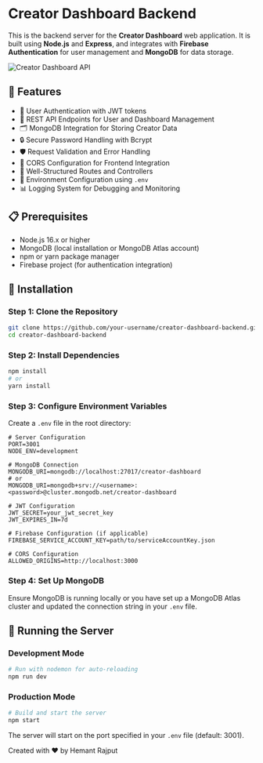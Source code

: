 # Creator Dashboard Backend

This is the backend server for the **Creator Dashboard** web application. It is built using **Node.js** and **Express**, and integrates with **Firebase Authentication** for user management and **MongoDB** for data storage.

![Creator Dashboard API](https://api.placeholder.com/600/300)

## 🚀 Features

* 🔐 User Authentication with JWT tokens
* 🧭 REST API Endpoints for User and Dashboard Management
* 🗂️ MongoDB Integration for Storing Creator Data
* 🔒 Secure Password Handling with Bcrypt
* 🛡️ Request Validation and Error Handling
* 🔄 CORS Configuration for Frontend Integration
* 🧹 Well-Structured Routes and Controllers
* 🔧 Environment Configuration using `.env`
* 📊 Logging System for Debugging and Monitoring

## 📋 Prerequisites

- Node.js 16.x or higher
- MongoDB (local installation or MongoDB Atlas account)
- npm or yarn package manager
- Firebase project (for authentication integration)

## 🔧 Installation

### Step 1: Clone the Repository

```bash
git clone https://github.com/your-username/creator-dashboard-backend.git
cd creator-dashboard-backend
```

### Step 2: Install Dependencies

```bash
npm install
# or
yarn install
```

### Step 3: Configure Environment Variables

Create a `.env` file in the root directory:

```
# Server Configuration
PORT=3001
NODE_ENV=development

# MongoDB Connection
MONGODB_URI=mongodb://localhost:27017/creator-dashboard
# or
MONGODB_URI=mongodb+srv://<username>:<password>@cluster.mongodb.net/creator-dashboard

# JWT Configuration
JWT_SECRET=your_jwt_secret_key
JWT_EXPIRES_IN=7d

# Firebase Configuration (if applicable)
FIREBASE_SERVICE_ACCOUNT_KEY=path/to/serviceAccountKey.json

# CORS Configuration
ALLOWED_ORIGINS=http://localhost:3000
```

### Step 4: Set Up MongoDB

Ensure MongoDB is running locally or you have set up a MongoDB Atlas cluster and updated the connection string in your `.env` file.

## 🚀 Running the Server

### Development Mode

```bash
# Run with nodemon for auto-reloading
npm run dev
```

### Production Mode

```bash
# Build and start the server
npm start
```

The server will start on the port specified in your `.env` file (default: 3001).

Created with ❤️ by Hemant Rajput
